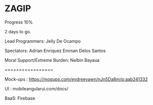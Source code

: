 ZAGIP
==========
Progress 10%

2 days to go. 

Lead Programmers: 
Jelly De Ocampo

Spectators:
Adrian Enriquez
Emman Delos Santos

Moral Support/Extreme Burden:
Nelbin Bayaua

=================

Mock-ups : https://moqups.com/eydreeyawn/nJn5Da8m/p:aab241332

UI : mobileangularui.com/docs/

BaaS: Firebase

